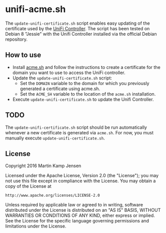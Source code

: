 # unifi-acme.sh

The `update-unifi-certificate.sh` script enables easy updating of the certificate used by the [UniFi Controller](https://www.ubnt.com/enterprise/software). The script has been tested on Debian 8 "Jessie" with the Unifi Controller installed via the official Debian repository.

## How to use

* Install [acme.sh](https://github.com/Neilpang/acme.sh) and follow the instructions to create a certificate for the domain you want to use to access the UniFi controller.
* Update the `update-unifi-certificate.sh` script:
  * Set the `DOMAIN` variable to the domain for which you previously generated a certificate using acme.sh.
  * Set the `ACME_SH` variable to the location of the `acme.sh` installation.
* Execute `update-unifi-certificate.sh` to update the Unifi Controller.

## TODO

The `update-unifi-certificate.sh` script should be run automatically whenever a new certificate is generated via `acme.sh`. For now, you must manually execute `update-unifi-certificate.sh`.

## License

Copyright 2016 Martin Kamp Jensen

Licensed under the Apache License, Version 2.0 (the "License");
you may not use this file except in compliance with the License.
You may obtain a copy of the License at

    http://www.apache.org/licenses/LICENSE-2.0

Unless required by applicable law or agreed to in writing, software
distributed under the License is distributed on an "AS IS" BASIS,
WITHOUT WARRANTIES OR CONDITIONS OF ANY KIND, either express or implied.
See the License for the specific language governing permissions and
limitations under the License.
